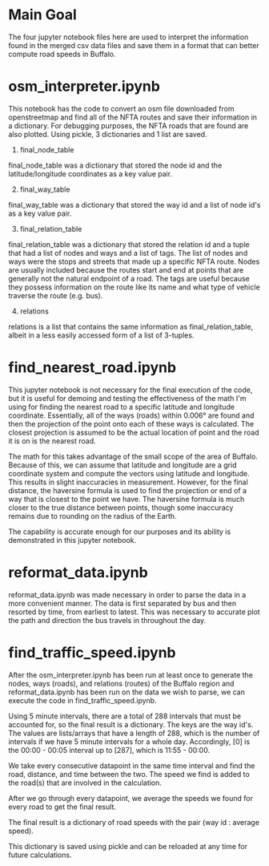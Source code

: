 # Main Goal

The four jupyter notebook files here are used to interpret the information found in the merged csv data files and save them in a format that can better compute road speeds in Buffalo.

# osm_interpreter.ipynb

This notebook has the code to convert an osm file downloaded from openstreetmap and find all of the NFTA routes and save their information in a dictionary. For debugging purposes, the NFTA roads that are found are also plotted. Using pickle, 3 dictionaries and 1 list are saved.

1. final_node_table

final_node_table was a dictionary that stored the node id and the latitude/longitude coordinates as a key value pair.

2. final_way_table

final_way_table was a dictionary that stored the way id and a list of node id's as a key value pair.

3. final_relation_table

final_relation_table was a dictionary that stored the relation id and a tuple that had a list of nodes and ways and a list of tags. The list of nodes and ways were the stops and streets that made up a specific NFTA route. Nodes are usually included because the routes start and end at points that are generally not the natural endpoint of a road. The tags are useful because they possess information on the route like its name and what type of vehicle traverse the route (e.g. bus).

4. relations

relations is a list that contains the same information as final_relation_table, albeit in a less easily accessed form of a list of 3-tuples.

# find_nearest_road.ipynb

This jupyter notebook is not necessary for the final execution of the code, but it is useful for demoing and testing the effectiveness of the math I'm using for finding the nearest road to a specific latitude and longitude coordinate. Essentially, all of the ways (roads) within 0.006&deg; are found and then the projection of the point onto each of these ways is calculated. The closest projection is assumed to be the actual location of point and the road it is on is the nearest road.

The math for this takes advantage of the small scope of the area of Buffalo. Because of this, we can assume that latitude and longitude are a grid coordinate system and compute the vectors using latitude and longitude. This results in slight inaccuracies in measurement. However, for the final distance, the haversine formula is used to find the projection or end of a way that is closest to the point we have. The haversine formula is much closer to the true distance between points, though some inaccuracy remains due to rounding on the radius of the Earth.

The capability is accurate enough for our purposes and its ability is demonstrated in this jupyter notebook.

# reformat_data.ipynb

reformat_data.ipynb was made necessary in order to parse the data in a more convenient manner. The data is first separated by bus and then resorted by time, from earliest to latest. This was necessary to accurate plot the path and direction the bus travels in throughout the day.

# find_traffic_speed.ipynb

After the osm_interpreter.ipynb has been run at least once to generate the nodes, ways (roads), and relations (routes) of the Buffalo region and reformat_data.ipynb has been run on the data we wish to parse, we can execute the code in find_traffic_speed.ipynb.

Using 5 minute intervals, there are a total of 288 intervals that must be accounted for, so the final result is a dictionary. The keys are the way id's. The values are lists/arrays that have a length of 288, which is the number of intervals if we have 5 minute intervals for a whole day. Accordingly, [0] is the 00:00 - 00:05 interval up to [287], which is 11:55 - 00:00.

We take every consecutive datapoint in the same time interval and find the road, distance, and time between the two. The speed we find is added to the road(s) that are involved in the calculation.

After we go through every datapoint, we average the speeds we found for every road to get the final result.

The final result is a dictionary of road speeds with the pair (way id : average speed).

This dictionary is saved using pickle and can be reloaded at any time for future calculations.